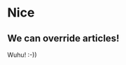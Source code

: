 <!--*
  title: Hello World Title
  description: This blog post is a test.
  tags: ["Java", "Plugin Development", "NetBeans"]
*-->

# Nice #
## We can override articles! ##

Wuhu! :-))